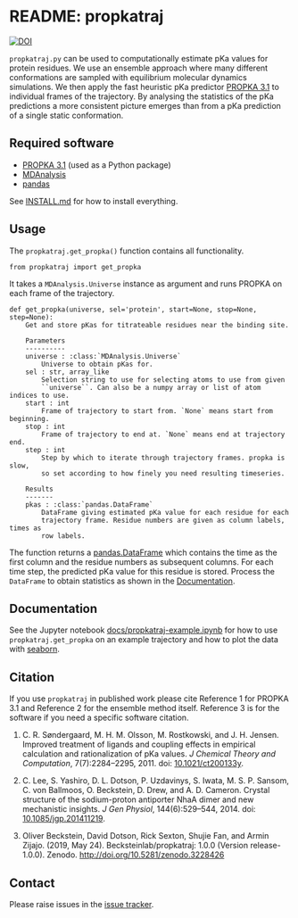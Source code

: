 # README: propkatraj
[![DOI](https://zenodo.org/badge/88095629.svg)](https://zenodo.org/badge/latestdoi/88095629)

`propkatraj.py` can be used to computationally estimate pKa values for
protein residues. We use an ensemble approach where many different
conformations are sampled with equilibrium molecular dynamics
simulations. We then apply the fast heuristic pKa predictor
[PROPKA 3.1](https://github.com/jensengroup/propka-3.1) to individual
frames of the trajectory. By analysing the statistics of the pKa
predictions a more consistent picture emerges than from a pKa
prediction of a single static conformation.


## Required software

* [PROPKA 3.1](https://github.com/jensengroup/propka-3.1) (used as a
  Python package)
* [MDAnalysis](http://mdanalysis.org)
* [pandas](http://pandas.pydata.org/)

See [INSTALL.md](INSTALL.md) for how to install everything.

## Usage

The `propkatraj.get_propka()` function contains all functionality. 

    from propkatraj import get_propka

It takes a `MDAnalysis.Universe` instance as argument and runs PROPKA on each
frame of the trajectory.


    def get_propka(universe, sel='protein', start=None, stop=None, step=None):
        Get and store pKas for titrateable residues near the binding site.
    
        Parameters
        ----------
        universe : :class:`MDAnalysis.Universe`
            Universe to obtain pKas for.
        sel : str, array_like
            Selection string to use for selecting atoms to use from given
            ``universe``. Can also be a numpy array or list of atom indices to use.
        start : int
            Frame of trajectory to start from. `None` means start from beginning.
        stop : int
            Frame of trajectory to end at. `None` means end at trajectory end.
        step : int
            Step by which to iterate through trajectory frames. propka is slow,
            so set according to how finely you need resulting timeseries.
    
        Results
        -------
        pkas : :class:`pandas.DataFrame`
            DataFrame giving estimated pKa value for each residue for each
            trajectory frame. Residue numbers are given as column labels, times as
            row labels.

The function returns a
[pandas.DataFrame](http://pandas.pydata.org/pandas-docs/stable/dsintro.html#dataframe)
which contains the time as the first column and the residue numbers as
subsequent columns. For each time step, the predicted pKa value for
this residue is stored. Process the `DataFrame` to obtain statistics
as shown in the [Documentation](#Documentation).


## Documentation

See the Jupyter notebook
[docs/propkatraj-example.ipynb](./docs/propkatraj-example.ipynb) for
how to use `propkatraj.get_propka` on an example trajectory and how to
plot the data with [seaborn](https://seaborn.pydata.org/).

## Citation

If you use `propkatraj` in published work please cite Reference 1 for
PROPKA 3.1 and Reference 2 for the ensemble method itself. Reference 3
is for the software if you need a specific software citation.

1. C. R. Søndergaard, M. H. M. Olsson, M. Rostkowski, and
   J. H. Jensen. Improved treatment of ligands and coupling effects in
   empirical calculation and rationalization of pKa values. *J
   Chemical Theory and Computation*, 7(7):2284–2295, 2011. doi:
   [10.1021/ct200133y](https://doi.org/10.1021/ct200133y).
   
2. C. Lee, S. Yashiro, D. L. Dotson, P. Uzdavinys, S. Iwata,
   M. S. P. Sansom, C. von Ballmoos, O. Beckstein, D. Drew, and
   A. D. Cameron. Crystal structure of the sodium-proton antiporter
   NhaA dimer and new mechanistic insights. *J Gen Physiol*,
   144(6):529–544, 2014. doi:
   [10.1085/jgp.201411219](https://doi.org/10.1085/jgp.201411219).

3. Oliver Beckstein, David Dotson, Rick Sexton, Shujie Fan, and Armin Zijajo. 
   (2019, May 24). Becksteinlab/propkatraj: 1.0.0 (Version release-1.0.0). 
   Zenodo. http://doi.org/10.5281/zenodo.3228426

## Contact

Please raise issues in the
[issue tracker](https://github.com/Becksteinlab/propkatraj/issues).
